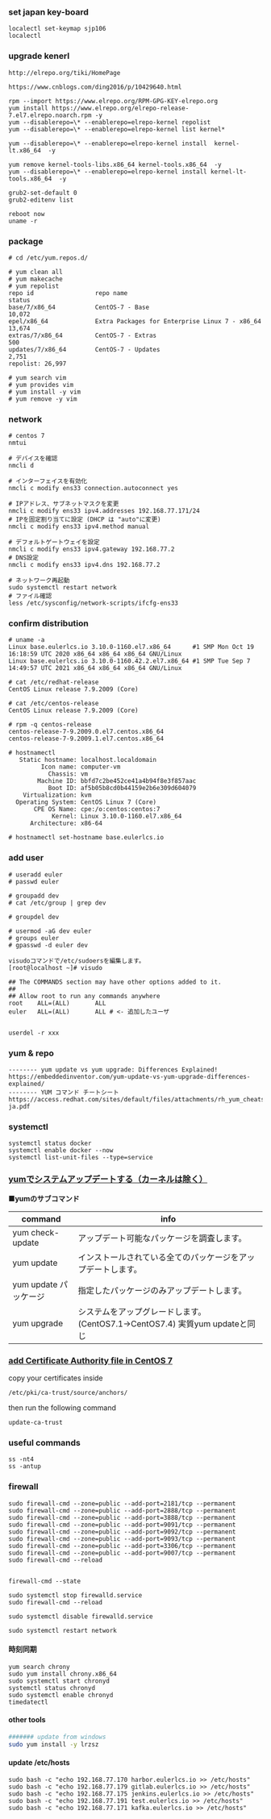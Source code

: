 ### set japan key-board

```
localectl set-keymap sjp106
localectl
```

### upgrade kenerl

`http://elrepo.org/tiki/HomePage`

`https://www.cnblogs.com/ding2016/p/10429640.html`

```
rpm --import https://www.elrepo.org/RPM-GPG-KEY-elrepo.org
yum install https://www.elrepo.org/elrepo-release-7.el7.elrepo.noarch.rpm -y
yum --disablerepo=\* --enablerepo=elrepo-kernel repolist
yum --disablerepo=\* --enablerepo=elrepo-kernel list kernel*

yum --disablerepo=\* --enablerepo=elrepo-kernel install  kernel-lt.x86_64  -y

yum remove kernel-tools-libs.x86_64 kernel-tools.x86_64  -y
yum --disablerepo=\* --enablerepo=elrepo-kernel install kernel-lt-tools.x86_64  -y

grub2-set-default 0
grub2-editenv list

reboot now
uname -r
```

### package

```
# cd /etc/yum.repos.d/

# yum clean all
# yum makecache
# yum repolist
repo id                 repo name                                             status
base/7/x86_64           CentOS-7 - Base                                       10,072
epel/x86_64             Extra Packages for Enterprise Linux 7 - x86_64        13,674
extras/7/x86_64         CentOS-7 - Extras                                        500
updates/7/x86_64        CentOS-7 - Updates                                     2,751
repolist: 26,997

# yum search vim
# yum provides vim
# yum install -y vim
# yum remove -y vim
```

### network

```shell
# centos 7
nmtui

# デバイスを確認
nmcli d

# インターフェイスを有効化
nmcli c modify ens33 connection.autoconnect yes

# IPアドレス、サブネットマスクを変更
nmcli c modify ens33 ipv4.addresses 192.168.77.171/24
# IPを固定割り当てに設定 (DHCP は "auto"に変更)
nmcli c modify ens33 ipv4.method manual

# デフォルトゲートウェイを設定
nmcli c modify ens33 ipv4.gateway 192.168.77.2
# DNS設定
nmcli c modify ens33 ipv4.dns 192.168.77.2

# ネットワーク再起動
sudo systemctl restart network
# ファイル確認
less /etc/sysconfig/network-scripts/ifcfg-ens33
```



### confirm distribution

```
# uname -a
Linux base.eulerlcs.io 3.10.0-1160.el7.x86_64      #1 SMP Mon Oct 19 16:18:59 UTC 2020 x86_64 x86_64 x86_64 GNU/Linux
Linux base.eulerlcs.io 3.10.0-1160.42.2.el7.x86_64 #1 SMP Tue Sep 7  14:49:57 UTC 2021 x86_64 x86_64 x86_64 GNU/Linux

# cat /etc/redhat-release
CentOS Linux release 7.9.2009 (Core)

# cat /etc/centos-release
CentOS Linux release 7.9.2009 (Core)

# rpm -q centos-release
centos-release-7-9.2009.0.el7.centos.x86_64
centos-release-7-9.2009.1.el7.centos.x86_64

# hostnamectl
   Static hostname: localhost.localdomain
         Icon name: computer-vm
           Chassis: vm
        Machine ID: bbfd7c2be452ce41a4b94f8e3f857aac
           Boot ID: af5b05b8cd0b44159e2b6e309d604079
    Virtualization: kvm
  Operating System: CentOS Linux 7 (Core)
       CPE OS Name: cpe:/o:centos:centos:7
            Kernel: Linux 3.10.0-1160.el7.x86_64
      Architecture: x86-64

# hostnamectl set-hostname base.eulerlcs.io

```



### add user

```
# useradd euler
# passwd euler

# groupadd dev
# cat /etc/group | grep dev

# groupdel dev

# usermod -aG dev euler
# groups euler
# gpasswd -d euler dev

visudoコマンドで/etc/sudoersを編集します。
[root@localhost ~]# visudo

## The COMMANDS section may have other options added to it.
##
## Allow root to run any commands anywhere
root    ALL=(ALL)       ALL
euler   ALL=(ALL)       ALL # <- 追加したユーザ


userdel -r xxx
```

### yum & repo

```
-------- yum update vs yum upgrade: Differences Explained!
https://embeddedinventor.com/yum-update-vs-yum-upgrade-differences-explained/
-------- YUM コマンド チートシート
https://access.redhat.com/sites/default/files/attachments/rh_yum_cheatsheet_1214_jcs_print-ja.pdf
```



### systemctl

```
systemctl status docker
systemctl enable docker --now
systemctl list-unit-files --type=service
```



### [yumでシステムアップデートする（カーネルは除く）](https://www.linuxmaster.jp/linux_skill/2017/09/yum-1.html#chapter-1)

**■yumのサブコマンド**

| command               | info                                                         |
| --------------------- | ------------------------------------------------------------ |
| yum check-update      | アップデート可能なパッケージを調査します。                   |
| yum update            | インストールされている全てのパッケージをアップデートします。 |
| yum update パッケージ | 指定したパッケージのみアップデートします。                   |
| yum upgrade           | システムをアップグレードします。 (CentOS7.1→CentOS7.4) 実質yum updateと同じ |

### [add Certificate Authority file in CentOS 7](https://stackoverflow.com/questions/37043442/how-to-add-certificate-authority-file-in-centos-7)

copy your certificates inside

```
/etc/pki/ca-trust/source/anchors/
```

then run the following command

```
update-ca-trust
```

### useful commands

```
ss -nt4
ss -antup
```

### firewall

```
sudo firewall-cmd --zone=public --add-port=2181/tcp --permanent
sudo firewall-cmd --zone=public --add-port=2888/tcp --permanent
sudo firewall-cmd --zone=public --add-port=3888/tcp --permanent
sudo firewall-cmd --zone=public --add-port=9091/tcp --permanent
sudo firewall-cmd --zone=public --add-port=9092/tcp --permanent
sudo firewall-cmd --zone=public --add-port=9093/tcp --permanent
sudo firewall-cmd --zone=public --add-port=3306/tcp --permanent
sudo firewall-cmd --zone=public --add-port=9007/tcp --permanent
sudo firewall-cmd --reload


firewall-cmd --state

sudo systemctl stop firewalld.service
sudo firewall-cmd --reload

sudo systemctl disable firewalld.service 

sudo systemctl restart network

```



#### 時刻同期

```
yum search chrony
sudo yum install chrony.x86_64
sudo systemctl start chronyd
systemctl status chronyd
sudo systemctl enable chronyd
timedatectl
```

#### other tools

```bash
####### update from windows
sudo yum install -y lrzsz
```



#### update /etc/hosts

```
sudo bash -c "echo 192.168.77.170 harbor.eulerlcs.io >> /etc/hosts"
sudo bash -c "echo 192.168.77.179 gitlab.eulerlcs.io >> /etc/hosts"
sudo bash -c "echo 192.168.77.175 jenkins.eulerlcs.io >> /etc/hosts"
sudo bash -c "echo 192.168.77.191 test.eulerlcs.io >> /etc/hosts"
sudo bash -c "echo 192.168.77.171 kafka.eulerlcs.io >> /etc/hosts"
```

